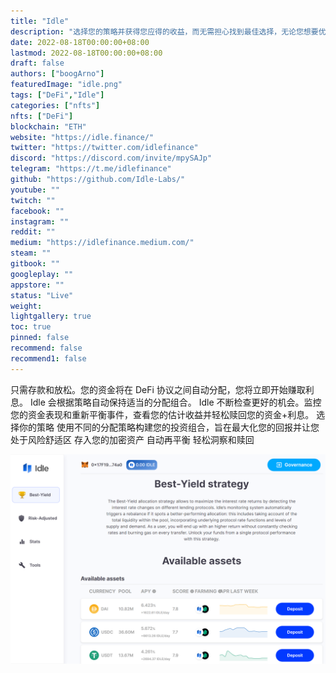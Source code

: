 ```yaml
---
title: "Idle"
description: "选择您的策略并获得您应得的收益，而无需担心找到最佳选择，无论您想要优化回报还是风险。"
date: 2022-08-18T00:00:00+08:00
lastmod: 2022-08-18T00:00:00+08:00
draft: false
authors: ["boogArno"]
featuredImage: "idle.png"
tags: ["DeFi","Idle"]
categories: ["nfts"]
nfts: ["DeFi"]
blockchain: "ETH"
website: "https://idle.finance/"
twitter: "https://twitter.com/idlefinance"
discord: "https://discord.com/invite/mpySAJp"
telegram: "https://t.me/idlefinance"
github: "https://github.com/Idle-Labs/"
youtube: ""
twitch: ""
facebook: ""
instagram: ""
reddit: ""
medium: "https://idlefinance.medium.com/"
steam: ""
gitbook: ""
googleplay: ""
appstore: ""
status: "Live"
weight: 
lightgallery: true
toc: true
pinned: false
recommend: false
recommend1: false
---
```

只需存款和放松。您的资金将在 DeFi 协议之间自动分配，您将立即开始赚取利息。 Idle 会根据策略自动保持适当的分配组合。 Idle 不断检查更好的机会。监控您的资金表现和重新平衡事件，查看您的估计收益并轻松赎回您的资金+利息。
选择你的策略
使用不同的分配策略构建您的投资组合，旨在最大化您的回报并让您处于风险舒适区
存入您的加密资产
自动再平衡
轻松洞察和赎回

![idle-dapp-defi-ethereum-image1_7c62b2588d1325799695709d8dd3c116](idle-dapp-defi-ethereum-image1_7c62b2588d1325799695709d8dd3c116.png)
